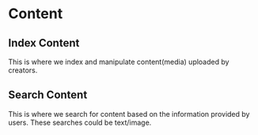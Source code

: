 # Content 


## Index Content 
This is where we index and manipulate content(media) uploaded by creators.

## Search Content 
This is where we search for content based on the information provided by users. These searches could be text/image.